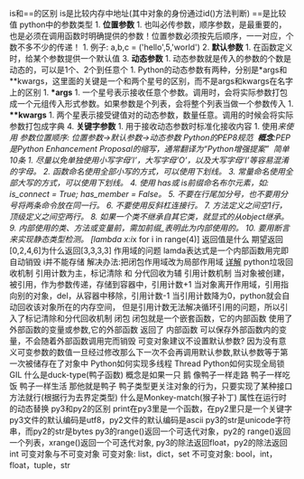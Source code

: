 is和\==的区别
	is是比较内存中地址(其中对象的身份通过id()方法判断)
	\==是比较值
python中的参数类型
	1. **位置参数**
		1. 也叫必传参数，顺序参数，是最重要的，也是必须在调用函数时明确提供的参数！位置参数必须按先后顺序，一一对应，个数不多不少的传递！
		1. 例子: a,b,c = ('hello',5,'world')
	2. **默认参数**
		1. 在函数定义时，给某个参数提供一个默认值
	3. **动态参数**
		1. 动态参数就是传入的参数的个数是动态的，可以是1个、2个到任意个
		1. Python的动态参数有两种，分别是\*args和\*\*kwargs，这里面的关键是一个和两个星号的区别，而不是args和kwargs在名字上的区别
		1. **\*args**
			1. 一个星号表示接收任意个参数。调用时，会将实际参数打包成一个元组传入形式参数。如果参数是个列表，会将整个列表当做一个参数传入
		1. **\*\*kwargs**
			1. 两个星表示接受键值对的动态参数，数量任意。调用的时候会将实际参数打包成字典
	4. **关键字参数**
		1. 用于接收动态参数时标准化接收内容
		1. 使用*来使用
	参数位置顺序:
	位置参数->默认参数->动态参数
Python的PEP8规范
	 **概念**:PEP是Python Enhancement Proposal的缩写，通常翻译为“Python增强提案”
	 简单10条
		1. 尽量以免单独使用小写字母’l’，大写字母’O’，以及大写字母’I’等容易混淆的字母。
		2. 函数命名使用全部小写的方式，可以使用下划线。
		3. 常量命名使用全部大写的方式，可以使用下划线。
		4. 使用 has或 is前缀命名布尔元素，如: is_connect = True; has_member = False。
		5. 不要在行尾加分号，也不要用分号将两条命令放在同一行。
		6. 不要使用反斜杠连接行。
		7. 方法定义之间空1行，顶级定义之间空两行。
		8. 如果一个类不继承自其它类，就显式的从object继承。
		9. 内部使用的类、方法或变量前，需加前缀_表明此为内部使用的。
		10. 要用断言来实现静态类型检测。
\[lambda x:i*x for i in range(4)]  返回值是什么
	期望返回\[0,2,4,6]为什么返回\[3,3,3,3]
	作用域的问题 lamda表达式是一个内部函数用完即自动销毁 i并不能存储
	解决办法:把闭包作用域改为局部作用域
	[详解](https://blog.csdn.net/qq_37085158/article/details/124734978)
python垃圾回收机制
	引用计数为主，标记清除 和 分代回收为辅
	引用计数机制
		当对象被创建，被引用，作为参数传递，存储到容器中，引用计数+1
		当对象离开作用域，引用指向别的对象，del，从容器中移除，引用计数-1
		当引用计数降为0，python就会自动回收该对象所在的内存空间，
		但是引用计数无法解决循环引用的问题，所以引入了标记清除和分代回收机制
闭包
	闭包就是一个嵌套函数，它的内部函数 使用了 外部函数的变量或参数,它的外部函数 返回了 内部函数
	可以保存外部函数内的变量，不会随着外部函数调用完而销毁
可变对象建议不设置默认参数?
	因为没有意义可变参数的数值一旦经过修改那么下一次不会再调用默认参数,默认参数等于第一次被储存在了对象中
Python如何实现多线程
	Thread
Python如何实现全局锁
	GIL
什么是duck-type(鸭子函数)
	概念是如果一只 鹅 像鸭子一样走路  鸭子一样吃饭  鸭子一样生活  那他就是鸭子
	鸭子类型更关注对象的行为，只要实现了某种接口方法就行(根据行为去界定类型)
什么是Monkey-match(猴子补丁)
	属性在运行时的动态替换
py3和py2的区别
	print在py3里是一个函数，在py2里只是一个关键字
	py3文件的默认编码是utf8，py2文件的默认编码是ascii
	py3的str是unicode字符串，而py2的str是bytes
	py3的range()返回一个可迭代对象，py2的 range()返回一个列表，xrange()返回一个可迭代对象,
	py3的除法返回float，py2的除法返回int
可变对象与不可变对象
	可变对象: list，dict，set
	不可变对象: bool，int，float，tuple，str




















